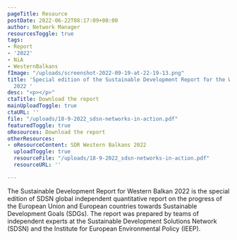 ```yaml
---
pageTitle: Resource
postDate: 2022-06-22T08:17:09+00:00
author: Network Manager
resourcesToggle: true
tags:
- Report
- '2022'
- NiA
- WesternBalkans
fImage: "/uploads/screenshot-2022-09-19-at-22-19-13.png"
title: 'Special edition of the Sustainable Development Report for the Western Balkans
  2022 '
desc: "<p></p>"
ctaTitle: Download the report
mainUploadToggle: true
ctaURL: ''
file: "/uploads/18-9-2022_sdsn-networks-in-action.pdf"
featuredToggle: true
oResources: Download the report
otherResources:
- oResourceContent: SDR Western Balkans 2022
  uploadToggle: true
  resourceFile: "/uploads/18-9-2022_sdsn-networks-in-action.pdf"
  resourceURL: ''

---
```

The Sustainable Development Report for Western Balkan 2022 is the special edition of SDSN global independent quantitative report on the progress of the European Union and European countries towards Sustainable Development Goals (SDGs). The report was prepared by teams of independent experts at the Sustainable Development Solutions Network (SDSN) and the Institute for European Environmental Policy (IEEP).